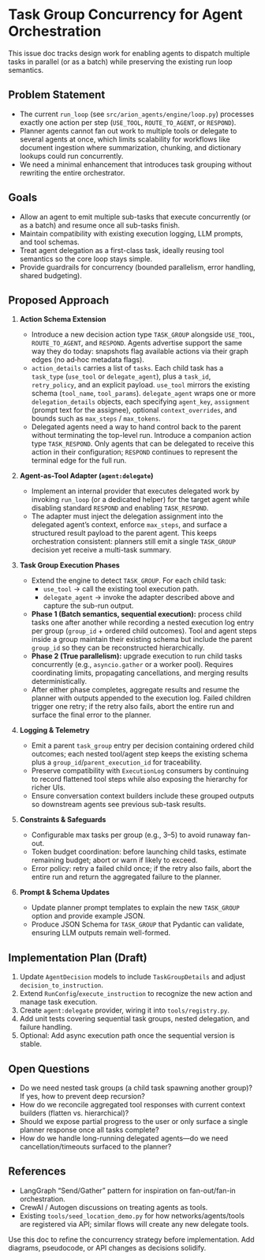 # Task Group Concurrency for Agent Orchestration

This issue doc tracks design work for enabling agents to dispatch multiple tasks in parallel (or as a batch) while preserving the existing run loop semantics.

## Problem Statement
- The current `run_loop` (see `src/arion_agents/engine/loop.py`) processes exactly one action per step (`USE_TOOL`, `ROUTE_TO_AGENT`, or `RESPOND`).
- Planner agents cannot fan out work to multiple tools or delegate to several agents at once, which limits scalability for workflows like document ingestion where summarization, chunking, and dictionary lookups could run concurrently.
- We need a minimal enhancement that introduces task grouping without rewriting the entire orchestrator.

## Goals
- Allow an agent to emit multiple sub-tasks that execute concurrently (or as a batch) and resume once all sub-tasks finish.
- Maintain compatibility with existing execution logging, LLM prompts, and tool schemas.
- Treat agent delegation as a first-class task, ideally reusing tool semantics so the core loop stays simple.
- Provide guardrails for concurrency (bounded parallelism, error handling, shared budgeting).

## Proposed Approach
1. **Action Schema Extension**
   - Introduce a new decision action type `TASK_GROUP` alongside `USE_TOOL`, `ROUTE_TO_AGENT`, and `RESPOND`. Agents advertise support the same way they do today: snapshots flag available actions via their graph edges (no ad‑hoc metadata flags).
   - `action_details` carries a list of `tasks`. Each child task has a `task_type` (`use_tool` or `delegate_agent`), plus a `task_id`, `retry_policy`, and an explicit payload. `use_tool` mirrors the existing schema (`tool_name`, `tool_params`). `delegate_agent` wraps one or more `delegation_details` objects, each specifying `agent_key`, `assignment` (prompt text for the assignee), optional `context_overrides`, and bounds such as `max_steps` / `max_tokens`.
   - Delegated agents need a way to hand control back to the parent without terminating the top-level run. Introduce a companion action type `TASK_RESPOND`. Only agents that can be delegated to receive this action in their configuration; `RESPOND` continues to represent the terminal edge for the full run.

2. **Agent-as-Tool Adapter (`agent:delegate`)**
   - Implement an internal provider that executes delegated work by invoking `run_loop` (or a dedicated helper) for the target agent while disabling standard `RESPOND` and enabling `TASK_RESPOND`.
   - The adapter must inject the delegation assignment into the delegated agent’s context, enforce `max_steps`, and surface a structured result payload to the parent agent. This keeps orchestration consistent: planners still emit a single `TASK_GROUP` decision yet receive a multi-task summary.

3. **Task Group Execution Phases**
   - Extend the engine to detect `TASK_GROUP`. For each child task:
     - `use_tool` → call the existing tool execution path.
     - `delegate_agent` → invoke the adapter described above and capture the sub-run output.
   - **Phase 1 (Batch semantics, sequential execution):** process child tasks one after another while recording a nested execution log entry per group (`group_id` + ordered child outcomes). Tool and agent steps inside a group maintain their existing schema but include the parent `group_id` so they can be reconstructed hierarchically.
   - **Phase 2 (True parallelism):** upgrade execution to run child tasks concurrently (e.g., `asyncio.gather` or a worker pool). Requires coordinating limits, propagating cancellations, and merging results deterministically.
   - After either phase completes, aggregate results and resume the planner with outputs appended to the execution log. Failed children trigger one retry; if the retry also fails, abort the entire run and surface the final error to the planner.

4. **Logging & Telemetry**
   - Emit a parent `task_group` entry per decision containing ordered child outcomes; each nested tool/agent step keeps the existing schema plus a `group_id`/`parent_execution_id` for traceability.
   - Preserve compatibility with `ExecutionLog` consumers by continuing to record flattened tool steps while also exposing the hierarchy for richer UIs.
   - Ensure conversation context builders include these grouped outputs so downstream agents see previous sub-task results.

5. **Constraints & Safeguards**
   - Configurable max tasks per group (e.g., 3–5) to avoid runaway fan-out.
   - Token budget coordination: before launching child tasks, estimate remaining budget; abort or warn if likely to exceed.
   - Error policy: retry a failed child once; if the retry also fails, abort the entire run and return the aggregated failure to the planner.

6. **Prompt & Schema Updates**
   - Update planner prompt templates to explain the new `TASK_GROUP` option and provide example JSON.
   - Produce JSON Schema for `TASK_GROUP` that Pydantic can validate, ensuring LLM outputs remain well-formed.

## Implementation Plan (Draft)
1. Update `AgentDecision` models to include `TaskGroupDetails` and adjust `decision_to_instruction`.
2. Extend `RunConfig`/`execute_instruction` to recognize the new action and manage task execution.
3. Create `agent:delegate` provider, wiring it into `tools/registry.py`.
4. Add unit tests covering sequential task groups, nested delegation, and failure handling.
5. Optional: Add async execution path once the sequential version is stable.

## Open Questions
- Do we need nested task groups (a child task spawning another group)? If yes, how to prevent deep recursion?
- How do we reconcile aggregated tool responses with current context builders (flatten vs. hierarchical)?
- Should we expose partial progress to the user or only surface a single planner response once all tasks complete?
- How do we handle long-running delegated agents—do we need cancellation/timeouts surfaced to the planner?

## References
- LangGraph “Send/Gather” pattern for inspiration on fan-out/fan-in orchestration.
- CrewAI / Autogen discussions on treating agents as tools.
- Existing `tools/seed_location_demo.py` for how networks/agents/tools are registered via API; similar flows will create any new delegate tools.

Use this doc to refine the concurrency strategy before implementation. Add diagrams, pseudocode, or API changes as decisions solidify.
